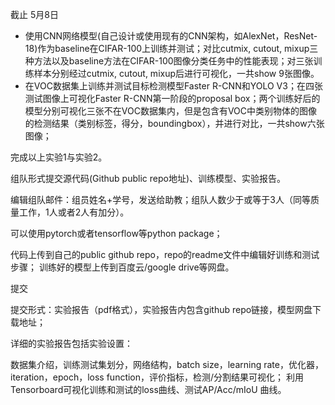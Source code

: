 截止 5月8日

- 使用CNN网络模型(自己设计或使用现有的CNN架构，如AlexNet，ResNet-18)作为baseline在CIFAR-100上训练并测试；对比cutmix, cutout, mixup三种方法以及baseline方法在CIFAR-100图像分类任务中的性能表现；对三张训练样本分别经过cutmix, cutout, mixup后进行可视化，一共show 9张图像。
- 在VOC数据集上训练并测试目标检测模型Faster R-CNN和YOLO V3；在四张测试图像上可视化Faster R-CNN第一阶段的proposal box；两个训练好后的模型分别可视化三张不在VOC数据集内，但是包含有VOC中类别物体的图像的检测结果（类别标签，得分，boundingbox），并进行对比，一共show六张图像；

完成以上实验1与实验2。

组队形式提交源代码(Github public repo地址)、训练模型、实验报告。

编辑组队邮件：组员姓名+学号，发送给助教；组队人数少于或等于3人（同等质量工作，1人或者2人有加分）。

可以使用pytorch或者tensorflow等python package；

代码上传到自己的public github repo，repo的readme文件中编辑好训练和测试步骤；
训练好的模型上传到百度云/google drive等网盘。

提交

提交形式：实验报告（pdf格式），实验报告内包含github repo链接，模型网盘下载地址；

详细的实验报告包括实验设置：

数据集介绍，训练测试集划分，网络结构，batch size，learning rate，优化器，iteration，epoch，loss function，评价指标，检测/分割结果可视化；
利用Tensorboard可视化训练和测试的loss曲线、测试AP/Acc/mIoU 曲线。
